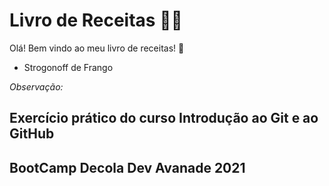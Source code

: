 # Livro de Receitas :man_cook:

Olá! Bem vindo ao meu livro de receitas! :wave:

- Strogonoff de Frango

*Observação:*
## Exercício prático do curso Introdução ao Git e ao GitHub
## BootCamp Decola Dev Avanade 2021
